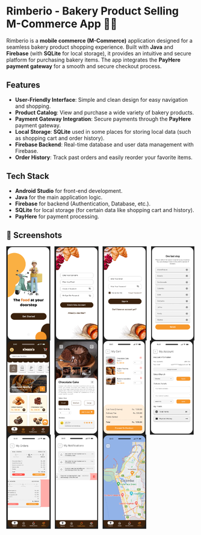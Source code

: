# Rimberio - Bakery Product Selling M-Commerce App 🍰🍞

Rimberio is a **mobile commerce (M-Commerce)** application designed for a seamless bakery product shopping experience. Built with **Java** and **Firebase** (with **SQLite** for local storage), it provides an intuitive and secure platform for purchasing bakery items. The app integrates the **PayHere payment gateway** for a smooth and secure checkout process.

## Features

- **User-Friendly Interface**: Simple and clean design for easy navigation and shopping.
- **Product Catalog**: View and purchase a wide variety of bakery products.
- **Payment Gateway Integration**: Secure payments through the **PayHere** payment gateway.
- **Local Storage**: **SQLite** used in some places for storing local data (such as shopping cart and order history).
- **Firebase Backend**: Real-time database and user data management with Firebase.
- **Order History**: Track past orders and easily reorder your favorite items.

## Tech Stack

- **Android Studio** for front-end development.
- **Java** for the main application logic.
- **Firebase** for backend (Authentication, Database, etc.).
- **SQLite** for local storage (for certain data like shopping cart and history).
- **PayHere** for payment processing.

## 📸 Screenshots

<div style="display: flex;">
  <img src="ss/1.png" height="250" />&nbsp;&nbsp;&nbsp;
  <img src="ss/2.png" height="250" />&nbsp;&nbsp;&nbsp;
  <img src="ss/3.png" height="250" />&nbsp;&nbsp;&nbsp;
  <img src="ss/4.png" height="250" />
</div>
<div style="display: flex;">
  <img src="ss/5.png" height="250" />&nbsp;&nbsp;&nbsp;
  <img src="ss/6.png" height="250" />&nbsp;&nbsp;&nbsp;
  <img src="ss/7.png" height="250" />&nbsp;&nbsp;&nbsp;
  <img src="ss/8.png" height="250" />
</div>
<div style="display: flex;">
  <img src="ss/9.png" height="250" />&nbsp;&nbsp;&nbsp;
  <img src="ss/10.png" height="250" />&nbsp;&nbsp;&nbsp;
  <img src="ss/11.png" height="250" />
</div>
